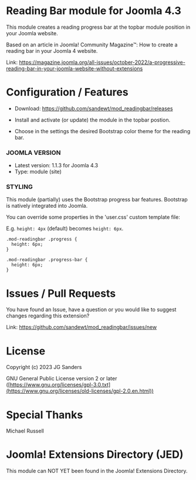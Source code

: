 # Reading Bar module for Joomla 4.3

This module creates a reading progress bar at the topbar module position in your Joomla website.

Based on an article in Joomla! Community Magazine™: How to create a reading bar in your Joomla 4 website.

Link: https://magazine.joomla.org/all-issues/october-2022/a-progressive-reading-bar-in-your-joomla-website-without-extensions

# Configuration / Features
- Download: https://github.com/sandewt/mod_readingbar/releases

- Install and activate (or update) the module in the topbar postion.

- Choose in the settings the desired Bootstrap color theme for the reading bar.


### JOOMLA VERSION ###

* Latest version: 1.1.3 for Joomla 4.3
* Type: module (site)



### STYLING ###

This module (partially) uses the Bootstrap progress bar features. Bootstrap is natively integrated into Joomla.

You can override some properties in the 'user.css' custom template file:

E.g. `height: 4px` (default) becomes `height: 6px`.

```
.mod-readingbar .progress {
  height: 6px;
}

.mod-readingbar .progress-bar {
  height: 6px;
}
```


# Issues / Pull Requests

You have found an Issue, have a question or you would like to suggest changes regarding this extension?

Link: https://github.com/sandewt/mod_readingbar/issues/new

# License

Copyright (c) 2023 JG Sanders

GNU General Public License version 2 or later ([https://www.gnu.org/licenses/gpl-3.0.txt](https://www.gnu.org/licenses/old-licenses/gpl-2.0.en.html))

# Special Thanks

Michael Russell

# Joomla! Extensions Directory (JED)

This module can NOT YET been found in the Joomla! Extensions Directory.
